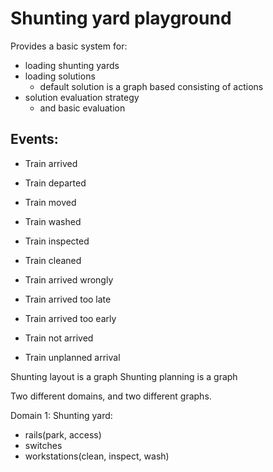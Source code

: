 # Shunting yard playground


Provides a basic system for:
- loading shunting yards
- loading solutions
    - default solution is a graph based consisting of actions
- solution evaluation strategy
    - and basic evaluation


## Events:

- Train arrived
- Train departed
- Train moved
- Train washed
- Train inspected
- Train cleaned

- Train arrived wrongly
- Train arrived too late
- Train arrived too early
- Train not arrived
- Train unplanned arrival


Shunting layout is a graph
Shunting planning is a graph

Two different domains, and two different graphs.

Domain 1:
Shunting yard:
- rails(park, access)
- switches
- workstations(clean, inspect, wash)